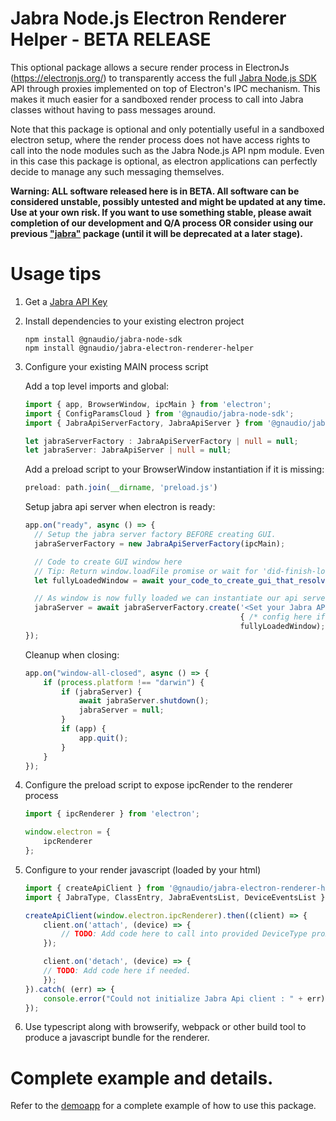 # Jabra Node.js Electron Renderer Helper - BETA RELEASE

This optional package allows a secure render process in ElectronJs (https://electronjs.org/) to transparently access the full [Jabra Node.js SDK](../nodesdk/README.md) API through proxies implemented on top of Electron's IPC mechanism. This makes it much easier for a sandboxed render process to call into Jabra classes without having to pass messages around.

Note that this package is optional and only potentially useful in a sandboxed electron setup, where the render process does not have access rights to call into the node modules such as the Jabra Node.js API npm module. Even in this case this package is optional, as electron applications can perfectly decide to manage any such messaging themselves.

**Warning: ALL software released here is in BETA. All software can be considered unstable, possibly untested and might be updated at any time. Use at your own risk. If you want to use something stable, please await completion of our development and Q/A process OR consider using our previous ["jabra"](https://www.npmjs.com/package/jabra) package (until it will be deprecated at a later stage).**


# Usage tips

1. Get a [Jabra API Key](https://developer.jabra.com/site/global/sdks/api_keys/index.gsp)

2. Install dependencies to your existing electron project

    ```npm
    npm install @gnaudio/jabra-node-sdk
    npm install @gnaudio/jabra-electron-renderer-helper
    ```

3. Configure your existing MAIN process script

    Add a top level imports and global:

    ```typescript
    import { app, BrowserWindow, ipcMain } from 'electron';
    import { ConfigParamsCloud } from '@gnaudio/jabra-node-sdk';
    import { JabraApiServerFactory, JabraApiServer } from '@gnaudio/jabra-electron-renderer-helper';

    let jabraServerFactory : JabraApiServerFactory | null = null;
    let jabraServer: JabraApiServer | null = null;
    ```

    Add a preload script to your BrowserWindow instantiation if it is missing:
      
    ```typescript
    preload: path.join(__dirname, 'preload.js')
    ```

    Setup jabra api server when electron is ready:

    ```typescript
    app.on("ready", async () => {
      // Setup the jabra server factory BEFORE creating GUI.
      jabraServerFactory = new JabraApiServerFactory(ipcMain);

      // Code to create GUI window here
      // Tip: Return window.loadFile promise or wait for 'did-finish-load' event and convert it to a promise.
      let fullyLoadedWindow = await your_code_to_create_gui_that_resolves_when_loaded();

      // As window is now fully loaded we can instantiate our api server for the client.
      jabraServer = await jabraServerFactory.create('<Set your Jabra API key here>', 
                                                    { /* config here if needed */}, 
                                                    fullyLoadedWindow);
    });
    ```

    Cleanup when closing:
    ```typescript
    app.on("window-all-closed", async () => {
        if (process.platform !== "darwin") {
            if (jabraServer) {
                await jabraServer.shutdown();
                jabraServer = null;
            }
            if (app) {
                app.quit();
            }
        }
    });
    ```

4. Configure the preload script to expose ipcRender to the renderer process

    ```typescript
    import { ipcRenderer } from 'electron';

    window.electron = { 
        ipcRenderer
    };
    ```

5. Configure to your render javascript (loaded by your html)

    ```typescript
    import { createApiClient } from '@gnaudio/jabra-electron-renderer-helper';
    import { JabraType, ClassEntry, JabraEventsList, DeviceEventsList } from '@gnaudio/jabra-node-sdk';

    createApiClient(window.electron.ipcRenderer).then((client) => {    
        client.on('attach', (device) => {
            // TODO: Add code here to call into provided DeviceType proxy. 
        });

        client.on('detach', (device) => {
        // TODO: Add code here if needed.
        });
    }).catch( (err) => {
        console.error("Could not initialize Jabra Api client : " + err);
    });
    ```


6. Use typescript along with browserify, webpack or other build tool to produce a javascript bundle for the renderer.

# Complete example and details.

Refer to the [demoapp](../demoapp/README.md) for a complete example of how to use this package.
